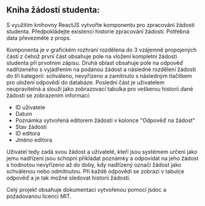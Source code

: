 ## Kniha žádostí studenta:


 S využitím knihovny ReactJS vytvořte komponentu pro zpracování žádosti studenta. Předpokládejte existenci historie zpracování žádosti. Potřebná data převezměte z props.
 
 
Komponenta je v grafickém rozhraní rozdělena do 3 vzájemně propojených částí z čehož první část obsahuje pole na vložení kompletní žádosti studenta při prvotním zápisu. Druhá oblast obsahuje pole na odpověď nadřízeného s vyjádřením na  podanou žádost a následné rozdělení žádosti do tří kategorií: schváleno, nevyřízeno a zamítnuto s následným tlačítkem pro uložení odpovědi do databáze. Poslední část je uživatelem neupravitelná a slouží jako zobrazovací tabulka pro veškerou historii dané žádosti se zobrazením informací: 
- ID uživatele 
- Datum
- Poznámka vytvořená editorem žádosti v kolonce "Odpověď na žádost"
- Stav žádosti
- ID editora
- Jméno editora

Uživatel tedy zadá svou žádost a uživatelé, kteří jsou systémem určeni jako jemu nadřízení jsou schopni přikládat poznámky a odpovídat na jeho žádost s hodnotou nevyřízeno až do doby, kdy nadřízený označí žádost jako schválenou nebo odmítnutou. Při každě odpovědi se zobrazí v tabulce odpověď a je tak možné sledovat historii žádosti.

Celý projekt obsahuje dokumentaci vytvořenou pomocí jsdoc a požadovanou licenci MIT.
